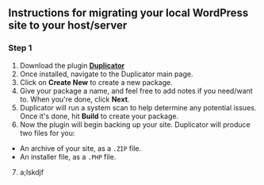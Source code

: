 ## Instructions for migrating your local WordPress site to your host/server

### Step 1
1. Download the plugin [**Duplicator**](https://wordpress.org/plugins/duplicator/)
2. Once installed, navigate to the Duplicator main page.
3. Click on **Create New** to create a new package.
4. Give your package a name, and feel free to add notes if you need/want to. When you're done, click **Next**.
5. Duplicator will run a system scan to help determine any potential issues. Once it's done, hit **Build** to create your package.
6. Now the plugin will begin backing up your site. Duplicator will produce two files for you:
  - An archive of your site, as a `.ZIP` file.
  - An installer file, as a `.PHP` file.
7. a;lskdjf
